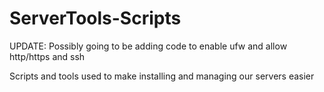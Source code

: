 # ServerTools-Scripts

UPDATE:
Possibly going to be adding code to enable ufw and allow http/https and ssh

Scripts and tools used to make installing and managing our servers easier
